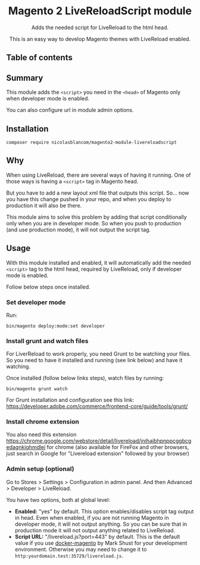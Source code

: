 <h1 align="center">Magento 2 LiveReloadScript module</h1>
<div align="center">
    <p>Adds the needed script for LiveReload to the html head.</p>
    <p>This is an easy way to develop Magento themes with LiveReload enabled.</p>
</div>

## Table of contents

## Summary

This module adds the `<script>` you need in the `<head>` of Magento only when developer mode is enabled.

You can also configure url in module admin options.

## Installation

```shell
composer require nicolasblancom/magento2-module-livereloadscript
```

## Why

When using LiveReload, there are several ways of having it running. One of those ways is having a `<script>` tag in Magento head.

But you have to add a new layout xml file that outputs this script. So... now you have this change pushed in your repo, and when you deploy to production it will also be there.

This module aims to solve this problem by adding that script conditionally only when you are in developer mode. So when you push to production (and use production mode), it will not output the script tag.

## Usage

With this module installed and enabled, it will automatically add the needed `<script>` tag to the html head, required by LiveReload, only if developer mode is enabled.

Follow below steps once installed.

### Set developer mode

Run:

```shell
bin/magento deploy:mode:set developer
```

### Install grunt and watch files

For LiverReload to work properly, you need Grunt to be watching your files. So you need to have it installed and running (see link below) and have
it watching.

Once installed (follow below links steps), watch files by running: 

```shell
bin/magento grunt watch
```

For Grunt installation and configuration see this link: https://developer.adobe.com/commerce/frontend-core/guide/tools/grunt/

### Install chrome extension

You also need this extension https://chrome.google.com/webstore/detail/livereload/jnihajbhpnppcggbcgedagnkighmdlei for chrome (also available for FireFox and
other browsers, just search in Google for "Livereload extension" followed by your browser)

### Admin setup (optional)

Go to Stores > Settings > Configuration in admin panel. And then Advanced > Developer > LiveReload.

You have two options, both at global level:

- **Enabled:** "yes" by default. This option enables/disables script tag output in head. Even when enabled, if you are not running Magento in developer mode, it will not output anything. So you can be sure that in production mode it will not output anything related to LiveReload.
- **Script URL:** "/livereload.js?port=443" by default. This is the default value if you use [docker-magento](https://github.com/markshust/docker-magento) by Mark Shust for your development environment. Otherwise you may need to change it to `http:yourdomain.test:35729/livereload.js`.
